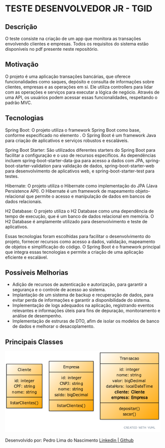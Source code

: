 # TESTE DESENVOLVEDOR JR - TGID

## Descrição  
O teste consiste na criação de um app que monitora as transações envolvendo clientes e empresas. Todos os requisitos do sistema estão disponíveis no pdf presente neste repositório.


## Motivação
O projeto é uma aplicação transações bancárias, que oferece funcionalidades como saques, depósito e consulta de informações sobre clientes, empresas e as operações em si.
Ele utiliza controllers para lidar com as operações e serviços para executar a lógica de negócio.
Através de uma API, os usuários podem acessar essas funcionalidades, respeitando o padrão MVC.


## Tecnologias
Spring Boot: O projeto utiliza o framework Spring Boot como base, conforme especificado no elemento <parent>. O Spring Boot é um framework Java para criação de aplicativos e serviços robustos e escaláveis.

Spring Boot Starter: São utilizados diferentes starters do Spring Boot para facilitar a configuração e o uso de recursos específicos.
As dependências incluem spring-boot-starter-data-jpa para acesso a dados com JPA, spring-boot-starter-validation para validação de dados, spring-boot-starter-web para desenvolvimento de aplicativos web, e spring-boot-starter-test para testes.

Hibernate: O projeto utiliza o Hibernate como implementação do JPA (Java Persistence API).
O Hibernate é um framework de mapeamento objeto-relacional que permite o acesso e manipulação de dados em bancos de dados relacionais.

H2 Database: O projeto utiliza o H2 Database como uma dependência de tempo de execução, que é um banco de dados relacional em memória.
O H2 Database é amplamente utilizado para desenvolvimento e teste de aplicativos.

Essas tecnologias foram escolhidas para facilitar o desenvolvimento do projeto, fornecer recursos como acesso a dados, validação, mapeamento de objetos e simplificação do código.
O Spring Boot é o framework principal que integra essas tecnologias e permite a criação de uma aplicação eficiente e escalável.

## Possíveis Melhorias
* Adição de recursos de autenticação e autorização, para garantir a segurança e o controle de acesso ao sistema.
* Implantação de um sistema de backup e recuperação de dados, para evitar perda de informações e garantir a disponibilidade do sistema.
* Implementação de logs adequados na aplicação, registrando eventos relevantes e informações úteis para fins de depuração, monitoramento e análise de desempenho.
* Implementação de estruras de DTO, afim de isolar os modelos de banco de dados e melhorar o desacoplamento.  

## Principais Classes

![](./src/classes.png)



   Desenvolvido por:
   Pedro Lima do Nascimento
   <a href="https://www.linkedin.com/in/pedro-lima-12b92332/">Linkedin | <a href="https://github.com/GitdoPedro">Github
